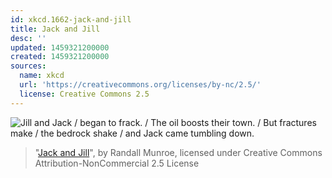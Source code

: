 ```yaml
---
id: xkcd.1662-jack-and-jill
title: Jack and Jill
desc: ''
updated: 1459321200000
created: 1459321200000
sources:
  name: xkcd
  url: 'https://creativecommons.org/licenses/by-nc/2.5/'
  license: Creative Commons 2.5
---
```

![Jill and Jack / began to frack. / The oil boosts their town. / But fractures make / the bedrock shake / and Jack came tumbling down.](https://imgs.xkcd.com/comics/jack_and_jill.png)
> "[Jack and Jill](https://xkcd.com/1662/)", by Randall Munroe, licensed under Creative Commons Attribution-NonCommercial 2.5 License
